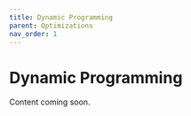 ```yaml
---
title: Dynamic Programming
parent: Optimizations
nav_order: 1
---
```


# Dynamic Programming

Content coming soon.